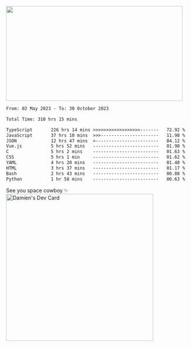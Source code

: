 <img src="https://media.giphy.com/media/11KzOet1ElBDz2/giphy.gif" width="480" height="258" /> 

 <!--START_SECTION:waka-->

```txt
From: 02 May 2023 - To: 30 October 2023

Total Time: 310 hrs 15 mins

TypeScript       226 hrs 14 mins >>>>>>>>>>>>>>>>>>-------   72.92 %
JavaScript       37 hrs 10 mins  >>>----------------------   11.98 %
JSON             12 hrs 47 mins  >------------------------   04.12 %
Vue.js           5 hrs 52 mins   -------------------------   01.90 %
C                5 hrs 2 mins    -------------------------   01.63 %
CSS              5 hrs 1 min     -------------------------   01.62 %
YAML             4 hrs 20 mins   -------------------------   01.40 %
HTML             3 hrs 37 mins   -------------------------   01.17 %
Bash             2 hrs 43 mins   -------------------------   00.88 %
Python           1 hr 58 mins    -------------------------   00.63 %
```

<!--END_SECTION:waka-->
 
 
 <!--
 <p align="center">
           <img src="https://wakatime.com/share/@b21fb822-1b1e-4a56-b3ac-d647f03795fd/3d8fc332-54a6-4d29-9469-965955d6e018.svg"/>
 </p>
 <p align="center">
  <img src="https://wakatime.com/share/@b21fb822-1b1e-4a56-b3ac-d647f03795fd/5d7b153c-4137-40c1-8270-25e516f9619c.svg"/>
 </p>
 -->
See you space cowboy ✨ 
<a href="https://app.daily.dev/damienCrackito"><img src="https://api.daily.dev/devcards/bdfb4da438e94198b16fb9008a873e8e.png?r=ac3" width="400" alt="Damien's Dev Card"/></a>


 
